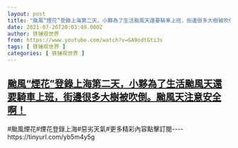 ```yaml
---
layout: post
title: "颱風“煙花”登錄上海第二天，小夥為了生活颱風天還要騎車上班，街邊很多大樹被吹倒。颱風天注意安全啊！"
date: 2021-07-26T20:03:49.000Z
author: 铁锤观世界
from: https://www.youtube.com/watch?v=GA9odtGtiJs
tags: [ 铁锤观世界 ]
categories: [ 铁锤观世界 ]
---
```

<!--1627329829000-->
[颱風“煙花”登錄上海第二天，小夥為了生活颱風天還要騎車上班，街邊很多大樹被吹倒。颱風天注意安全啊！](https://www.youtube.com/watch?v=GA9odtGtiJs)
------

<div>
#颱風煙花#煙花登錄上海#惡劣天氣#更多精彩內容點擊訂閱----https://tinyurl.com/yb5m4y5g
</div>
